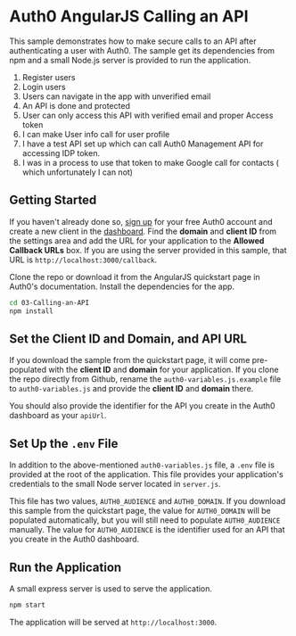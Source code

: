 # Auth0 AngularJS Calling an API

This sample demonstrates how to make secure calls to an API after authenticating a user with Auth0. The sample get its dependencies from npm and a small Node.js server is provided to run the application.

1. Register users
2. Login users
3. Users can navigate in the app with unverified email
4. An API is done and protected
5. User can only access this API with verified email and proper Access token
6. I can make User info call for user profile
7. I have a test API set up which can call Auth0 Management API for accessing IDP token.
8. I was in a process to use that token to make Google call for contacts ( which unfortunately I can not)


## Getting Started

If you haven't already done so, [sign up](https://auth0.com) for your free Auth0 account and create a new client in the [dashboard](https://manage.auth0.com). Find the **domain** and **client ID** from the settings area and add the URL for your application to the **Allowed Callback URLs** box. If you are using the server provided in this sample, that URL is `http://localhost:3000/callback`.

Clone the repo or download it from the AngularJS quickstart page in Auth0's documentation. Install the dependencies for the app.

```bash
cd 03-Calling-an-API
npm install
```

## Set the Client ID and Domain, and API URL

If you download the sample from the quickstart page, it will come pre-populated with the **client ID** and **domain** for your application. If you clone the repo directly from Github, rename the `auth0-variables.js.example` file to `auth0-variables.js` and provide the **client ID** and **domain** there.

You should also provide the identifier for the API you create in the Auth0 dashboard as your `apiUrl`.

## Set Up the `.env` File

In addition to the above-mentioned `auth0-variables.js` file, a `.env` file is provided at the root of the application. This file provides your application's credentials to the small Node server located in `server.js`.

This file has two values, `AUTH0_AUDIENCE` and `AUTH0_DOMAIN`. If you download this sample from the quickstart page, the value for `AUTH0_DOMAIN` will be populated automatically, but you will still need to populate `AUTH0_AUDIENCE` manually. The value for `AUTH0_AUDIENCE` is the identifier used for an API that you create in the Auth0 dashboard.

## Run the Application

A small express server is used to serve the application.

```bash
npm start
```

The application will be served at `http://localhost:3000`.
